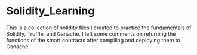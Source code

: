 # Solidity_Learning
This is a collection of solidity files I created to practice the fundamentals of Solidity, Truffle, and Ganache. I left some comments on returning the functions of the smart contracts after compiling and deploying them to Ganache.
